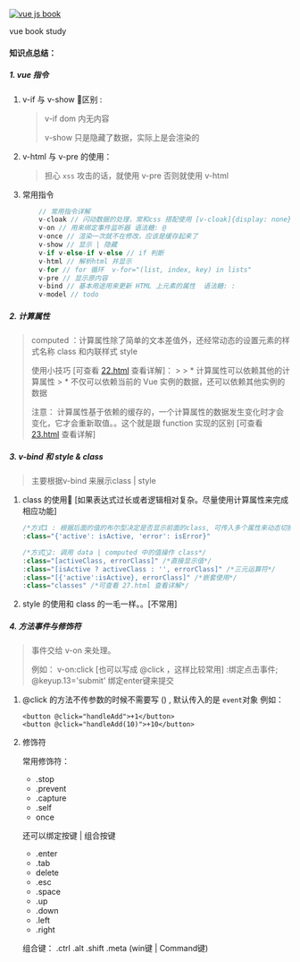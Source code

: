 [![vue js book](https://img14.360buyimg.com/n1/jfs/t9508/97/2285719018/62961/99c5b1b7/59f299b4Nc9e78adb.jpg)](https://item.jd.com/12215519.html)

vue book study

#### 知识点总结：

##### 1. vue 指令

1. v-if 与 v-show 区别 : 
    > 
    > v-if dom 内无内容
    >
    > v-show 只是隐藏了数据，实际上是会渲染的

2. v-html 与 v-pre 的使用：
    > 担心 `xss` 攻击的话，就使用 v-pre 否则就使用 v-html

3. 常用指令

    ```javascript 
        // 常用指令详解
        v-cloak // 闪动数据的处理，常和css 搭配使用 [v-cloak]{display: none}
        v-on // 用来绑定事件监听器 语法糖: @
        v-once // 渲染一次就不在修改，应该是缓存起来了
        v-show // 显示 | 隐藏   
        v-if v-else-if v-else // if 判断
        v-html // 解析html 并显示
        v-for // for 循环  v-for="(list, index, key) in lists"
        v-pre // 显示原内容
        v-bind // 基本用途用来更新 HTML 上元素的属性  语法糖: :
        v-model // todo
    ```

##### 2. 计算属性

> computed ：计算属性除了简单的文本差值外，还经常动态的设置元素的样式名称 class 和内联样式 style
> 
> 使用小技巧 [可查看 [22.html](./22.html) 查看详解]： 
    > 
    > * 计算属性可以依赖其他的计算属性 
    > * 不仅可以依赖当前的 Vue 实例的数据，还可以依赖其他实例的数据
>
> 注意： 计算属性基于依赖的缓存的，一个计算属性的数据发生变化时才会变化，它才会重新取值。。这个就是跟 function 实现的区别 [可查看 [23.html](./23.html) 查看详解]


##### 3. v-bind 和 style & class

> 主要根据v-bind 来展示class | style

1. class 的使用 [如果表达式过长或者逻辑相对复杂。尽量使用计算属性来完成相应功能]
    ```javascript
    /*方式1 : 根据后面的值的布尔型决定是否显示前面的class, 可传入多个属性来动态切换 class*/
    :class="{'active': isActive, 'error': isError}" 

    /*方式2: 调用 data | computed 中的值操作 class*/
    :class="[activeClass, errorClass]" /*直接显示值*/ 
    :class="[isActive ? activeClass : '', errorClass]" /*三元运算符*/
    :class="[{'active':isActive}, errorClass]" /*嵌套使用*/
    :class="classes" /*可查看 27.html 查看详解*/
    ```

2. style 的使用和 class 的一毛一样。。[不常用]

##### 4. 方法事件与修饰符 

> 事件交给 v-on 来处理。
>
> 例如： v-on:click [也可以写成 @click ，这样比较常用] :绑定点击事件; @keyup.13='submit' 绑定enter键来提交
> 

1. @click 的方法不传参数的时候不需要写 () , 默认传入的是 `event`对象 例如：

    ```
    <button @click="handleAdd">+1</button>
    <button @click="handleAdd(10)">+10</button>
    ```
2. 修饰符

    常用修饰符：
    * .stop
    * .prevent
    * .capture
    * .self
    * once

    还可以绑定按键 | 组合按键
    * .enter
    * .tab
    * delete
    * .esc
    * .space
    * .up
    * .down
    * .left
    * .right

    组合键：
    .ctrl
    .alt
    .shift
    .meta (win键 | Command键)